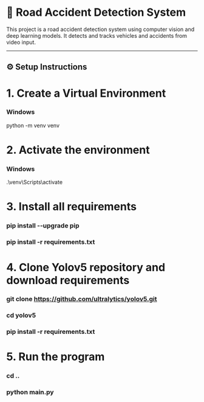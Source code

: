 # 🚗 Road Accident Detection System

This project is a road accident detection system using computer vision and deep learning models. It detects and tracks vehicles and accidents from video input.

---

## ⚙️ Setup Instructions
# 1. **Create a Virtual Environment**
### Windows
python -m venv venv

# 2. **Activate the environment**
### Windows
.\venv\Scripts\activate

# 3. Install all requirements
### pip install --upgrade pip
### pip install -r requirements.txt

# 4. **Clone Yolov5 repository and download requirements**
### git clone https://github.com/ultralytics/yolov5.git 
### cd yolov5
### pip install -r requirements.txt

# 5. **Run the program**
### cd ..
### python main.py







